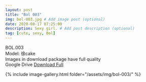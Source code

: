 ```yaml
---
layout: post
title: "Bol 003"
img: bol-003.jpg # Add image post (optional)
date: 2020-08-17 07:25:00
description: Sexy girl. # Add post description (optional)
tag: [cute, sexy, Bol]
---
```

BOL.003  
Model: 徐cake                                                             
Images in download package have full quality                    
Google Drive [Download Full](http://gestyy.com/ewBkAW)

{% include image-gallery.html folder="/assets/img/bol-003/" %}
